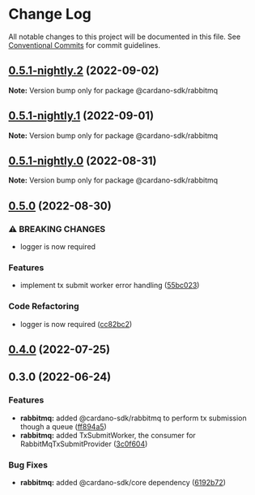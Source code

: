 # Change Log

All notable changes to this project will be documented in this file.
See [Conventional Commits](https://conventionalcommits.org) for commit guidelines.

## [0.5.1-nightly.2](https://github.com/input-output-hk/cardano-js-sdk/compare/@cardano-sdk/rabbitmq@0.5.1-nightly.1...@cardano-sdk/rabbitmq@0.5.1-nightly.2) (2022-09-02)

**Note:** Version bump only for package @cardano-sdk/rabbitmq





## [0.5.1-nightly.1](https://github.com/input-output-hk/cardano-js-sdk/compare/@cardano-sdk/rabbitmq@0.5.1-nightly.0...@cardano-sdk/rabbitmq@0.5.1-nightly.1) (2022-09-01)

**Note:** Version bump only for package @cardano-sdk/rabbitmq





## [0.5.1-nightly.0](https://github.com/input-output-hk/cardano-js-sdk/compare/@cardano-sdk/rabbitmq@0.5.0...@cardano-sdk/rabbitmq@0.5.1-nightly.0) (2022-08-31)

**Note:** Version bump only for package @cardano-sdk/rabbitmq





## [0.5.0](https://github.com/input-output-hk/cardano-js-sdk/compare/@cardano-sdk/rabbitmq@0.4.0...@cardano-sdk/rabbitmq@0.5.0) (2022-08-30)


### ⚠ BREAKING CHANGES

* logger is now required

### Features

* implement tx submit worker error handling ([55bc023](https://github.com/input-output-hk/cardano-js-sdk/commit/55bc023a255a27ecdcf19ee6a2e92cc37b0f3801))


### Code Refactoring

* logger is now required ([cc82bc2](https://github.com/input-output-hk/cardano-js-sdk/commit/cc82bc27539e3ff07f7c2d5816fa7e70c32d06ac))



## [0.4.0](https://github.com/input-output-hk/cardano-js-sdk/compare/0.3.0...@cardano-sdk/rabbitmq@0.4.0) (2022-07-25)

## 0.3.0 (2022-06-24)


### Features

* **rabbitmq:** added @cardano-sdk/rabbitmq to perform tx submission though a queue ([ff894a5](https://github.com/input-output-hk/cardano-js-sdk/commit/ff894a5e55e62594d5b8565e96585597f7850e8e))
* **rabbitmq:** added TxSubmitWorker, the consumer for RabbitMqTxSubmitProvider ([3c0f604](https://github.com/input-output-hk/cardano-js-sdk/commit/3c0f6048c5cfa04654f0a5463dfccefd24c9054e))


### Bug Fixes

* **rabbitmq:** added @cardano-sdk/core dependency ([6192b72](https://github.com/input-output-hk/cardano-js-sdk/commit/6192b72e6be733270ea953d6ade872ea0f4d2b34))
